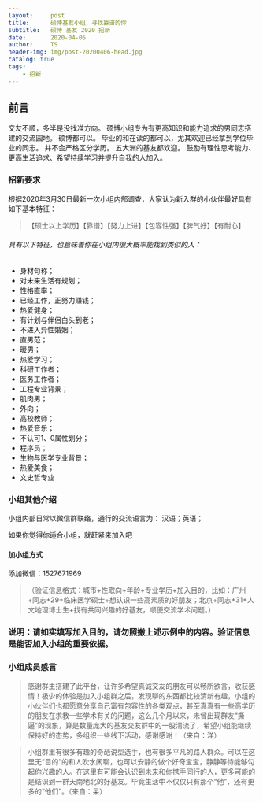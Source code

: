 ```yaml
---
layout:     post
title:      硕博基友小组，寻找靠谱的你
subtitle:   硕博 基友 2020 招新
date:       2020-04-06
author:     TS
header-img: img/post-20200406-head.jpg
catalog: true
tags:
    - 招新
---
```


## 前言

交友不顺，多半是没找准方向。
硕博小组专为有更高知识和能力追求的男同志搭建的交流园地。
硕博都可以。
毕业的和在读的都可以，尤其欢迎已经拿到学位毕业的同志。
并不会严格区分学历。
五大洲的基友都欢迎。
鼓励有理性思考能力、更高生活追求、希望持续学习并提升自我的人加入。


### 招新要求

根据2020年3月30日最新一次小组内部调查，大家认为新入群的小伙伴最好具有如下基本特征：

>【硕士以上学历】【靠谱】【努力上进】【包容性强】【脾气好】【有耐心】

###### 具有以下特征，也意味着你在小组内很大概率能找到类似的人：

- 身材匀称；
- 对未来生活有规划；
- 性格直率；
- 已经工作，正努力赚钱；
- 热爱健身；
- 有计划与伴侣白头到老；
- 不进入异性婚姻；
- 直男范；
- 暖男；
- 热爱学习；
- 科研工作者；
- 医务工作者；
- 工程专业背景；
- 肌肉男；
- 外向；
- 高校教师；
- 热爱音乐；
- 不认可1、0属性划分；
- 程序员；
- 生物与医学专业背景；
- 热爱美食；
- 文史哲专业

### 小组其他介绍
小组内部日常以微信群联络，通行的交流语言为：
汉语；英语；

如果你觉得你适合小组，就赶紧来加入吧

#### 加小组方式
添加微信：1527671969
>（验证信息格式：城市+性取向+年龄+专业学历+加入目的，比如：广州+同志+29+临床医学硕士+想认识一些高素质的好朋友；北京+同志+31+人文地理博士生+找有共同兴趣的好基友，顺便交流学术问题。）

### 说明：请如实填写加入目的，请勿照搬上述示例中的内容。验证信息是能否加入小组的重要依据。

### 小组成员感言

> 感谢群主搭建了此平台，让许多希望真诚交友的朋友可以畅所欲言，收获感情！极少的体验是加入小组群之后，发现聊的东西都比较清新有趣，小组的小伙伴们也都愿意分享自己富有包容性的各类观点，甚至真真有一些高学历的朋友在求教一些学术有关的问题，这么几个月以来，未曾出现群友“撕逼”的现象，算是数量庞大的基友交友群中的一股清流了，希望小组能继续保持好的态势，多组织一些线下活动，感谢感谢！（来自：洋）


> 小组群里有很多有趣的奇葩说型选手，也有很多平凡的路人群众。可以在这里无“目的”的和人吹水闲聊，也可以安静的做个好奇宝宝，静静等待能够勾起你兴趣的人。在这里有可能会认识到未来和你携手同行的人，更多可能的是结识到一群天南地北的好基友。毕竟生活中不仅仅只有那个“他”，还有更多的“他们”。（来自：呆）
